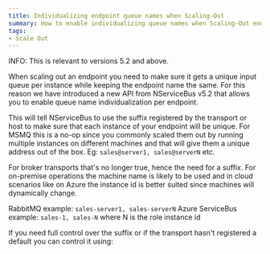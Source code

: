 ```yaml
---
title: Individualizing endpoint queue names when Scaling-Out
summary: How to enable individualizing queue names when Scaling-Out endpoints
tags: 
- Scale Out
---
```


INFO: This is relevant to versions 5.2 and above.

When scaling out an endpoint you need to make sure it gets a unique input queue per instance while keeping the endpoint name the same.
For this reason we have introduced a new API from NServiceBus v5.2 that allows you to enable queue name individualization per endpoint.

<!-- import UniqueQueuePerEndpointInstance --> 
This will tell NServiceBus to use the suffix registered by the transport or host to make sure that each instance of your endpoint will be unique. For MSMQ this is a no-op since you commonly scaled them out by running multiple instances on different machines and that will give them a unique address out of the box. Eg: `sales@server1, sales@serverN` etc.

For broker transports that's no longer true, hence the need for a suffix. For on-premise operations the machine name is likely to be used and in cloud scenarios like on Azure the instance id is better suited since machines will dynamically change. 

RabbitMQ example:  `sales-server1, sales-serverN` 
Azure ServiceBus example:  `sales-1, sales-N` where N is the role instance id

If you need full control over the suffix or if the transport hasn't registered a default you can control it using:
<!-- import UniqueQueuePerEndpointInstanceWithSuffix --> 